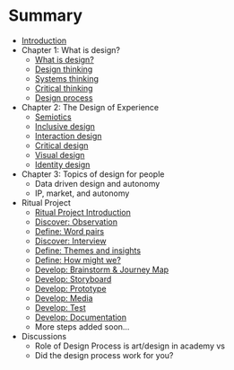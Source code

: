 # Summary

* [Introduction](README.md)
* Chapter 1: What is design?
  * [What is design?](topics/what_is_design.md)
  * [Design thinking](topics/design_thinking.md)
  * [Systems thinking](topics/systems_thinking.md)
  * [Critical thinking](topics/critical_thinking.md)
  * [Design process](topics/design-process.md)
* Chapter 2: The Design of Experience
  * [Semiotics](topics/semiotics.md)
  * [Inclusive design](topics/inclusive-design.md)
  * [Interaction design](topics/interaction_design.md)
  * [Critical design](topics/critical_design.md)
  * [Visual design](topics/visual_design.md)
  * [Identity design](topics/identity-design.md)
* Chapter 3: Topics of design for people
  * Data driven design and autonomy
  * IP, market, and autonomy
* Ritual Project
  * [Ritual Project Introduction](projects/ritual/ritual_project.md)
  * [Discover: Observation](projects/ritual/discover_observation.md)
  * [Define: Word pairs](projects/ritual/define-purpose-word-pairs.md)
  * [Discover: Interview](projects/ritual/discover_interview.md)
  * [Define: Themes and insights](projects/ritual/define-insights.md)
  * [Define: How might we?](projects/ritual/define_hmw.md)
  * [Develop: Brainstorm & Journey Map](projects/ritual/develop-brainstorm-journey-map.md)
  * [Develop: Storyboard](projects/ritual/develop_storyboard.md)
  * [Develop: Prototype](projects/ritual/develop_prototype.md)
  * [Develop: Media](projects/ritual/develop_media.md)
  * [Develop: Test](projects/ritual/develop_test_and_review.md)
  * [Develop: Documentation](projects/ritual/develop_media.md)
  * More steps added soon...
* Discussions
  * Role of Design Process is art/design in academy vs
  * Did the design process work for you?
